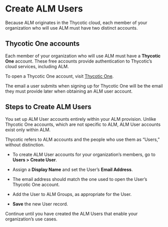 ﻿[title]: # (Create ALM Users)
[tags]: # (Account Lifecycle Manager,ALM,Active Directory,)
[priority]: # (5170)

# Create ALM Users

Because ALM originates in the Thycotic cloud, each member of your organization who will use ALM must have two distinct accounts.

## Thycotic One accounts

Each member of your organization who will use ALM must have a **Thycotic One** account. These free accounts provide authentication to Thycotic’s cloud services, including ALM.

To open a Thycotic One account, visit [Thycotic One](https://login.thycotic.com/Account/Login).

The email a user submits when signing up for Thycotic One will be the email they must provide later when obtaining an ALM user account.

## Steps to Create ALM Users

You set up ALM User accounts entirely within your ALM provision. Unlike Thycotic One accounts, which are not specific to ALM, ALM User accounts exist only within ALM.

Thycotic refers to ALM accounts and the people who use them as “Users,” without distinction.

* To create ALM User accounts for your organization’s members, go to **Users \> Create User**.

* Assign a **Display Name** and set the User’s **Email Address**.

* The email address should match the one used to open the User’s Thycotic One account.

* Add the User to ALM Groups, as appropriate for the User.

* **Save** the new User record.

Continue until you have created the ALM Users that enable your organization’s use cases.



  

  
